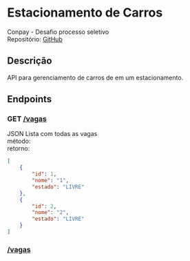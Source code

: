# Estacionamento de Carros  
Conpay - Desafio processo seletivo  
Repositório: [GitHub](https://github.com/dangellys-conpay/desafio-estacionamento)  

## Descrição  
API para gerenciamento de carros de em um estacionamento.

## Endpoints  

### GET [/vagas](https://conpay-estacionamentoapi.herokuapp.com/vagas)
JSON Lista com todas as vagas  
método:  
retorno:
```json
[
    {
        "id": 1,
        "nome": "1",
        "estado": "LIVRE"
    },
    {
        "id": 2,
        "nome": "2",
        "estado": "LIVRE"
    }
]
```
### [/vagas](https://conpay-estacionamentoapi.herokuapp.com/vagas?id=2)